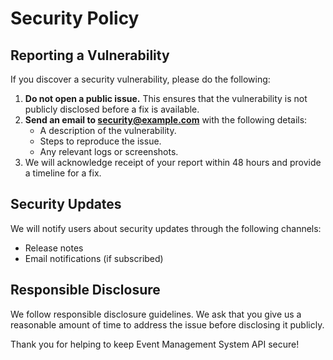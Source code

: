 # Security Policy

## Reporting a Vulnerability

If you discover a security vulnerability, please do the following:

1. **Do not open a public issue.** This ensures that the vulnerability is not publicly disclosed before a fix is available.
2. **Send an email to [security@example.com](mailto:event.preorder874@passinbox.com)** with the following details:
   - A description of the vulnerability.
   - Steps to reproduce the issue.
   - Any relevant logs or screenshots.
3. We will acknowledge receipt of your report within 48 hours and provide a timeline for a fix.

## Security Updates

We will notify users about security updates through the following channels:
- Release notes
- Email notifications (if subscribed)

## Responsible Disclosure

We follow responsible disclosure guidelines. We ask that you give us a reasonable amount of time to address the issue before disclosing it publicly.

Thank you for helping to keep Event Management System API secure!
